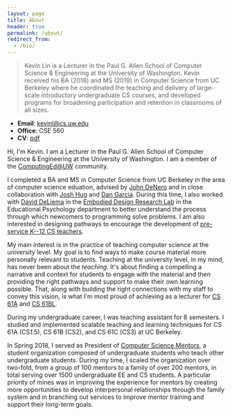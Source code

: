 ```yaml
---
layout: page
title: About
header: true
permalink: /about/
redirect_from:
  - /bio/
---
```


> Kevin Lin is a Lecturer in the Paul G. Allen School of Computer Science &
> Engineering at the University of Washington. Kevin received his BA (2018) and
> MS (2019) in Computer Science from UC Berkeley where he coordinated the
> teaching and delivery of large-scale introductory undergraduate CS courses,
> and developed programs for broadening participation and retention in
> classrooms of all sizes.

- **Email**: <kevinl@cs.uw.edu>
- **Office**: CSE 560
- **CV**: [pdf](/cv)

Hi, I'm Kevin. I am a Lecturer in the Paul G. Allen School of Computer Science
& Engineering at the University of Washington. I am a member of the
[ComputingEd@UW][] community.

[ComputingEd@UW]: http://computinged.uw.edu/

I completed a BA and MS in Computer Science from UC Berkeley in the area of
computer science eduation, advised by [John DeNero][] and in close
collaboration with [Josh Hug][] and [Dan Garcia][]. During this time, I also
worked with [David DeLiema][] in the [Embodied Design Research Lab][EDRL] in
the Educational Psychology department to better understand the process through
which newcomers to programming solve problems. I am also interested in
designing pathways to encourage the development of [pre-service K--12 CS
teachers](/csp).

[John DeNero]: http://denero.org/
[Josh Hug]: http://www.dailycal.org/2017/06/19/thank-josh-hug/
[Dan Garcia]: https://people.eecs.berkeley.edu/~ddgarcia/
[David DeLiema]: http://www.david-deliema.com
[EDRL]: https://edrl.berkeley.edu/

My main interest is in the practice of teaching computer science at the
university level. My goal is to find ways to make course material more
personally relevant to students. Teaching at the university level, in my mind,
has never been about the *teaching*. It's about finding a compelling a
narrative and context for students to engage with the material and then
providing the right pathways and support to make their own learning possible.
That, along with building the right connections with my staff to convey this
vision, is what I'm most proud of achieving as a lecturer for [CS 61A][] and
[CS 61BL][].

[CS 61A]: http://inst.eecs.berkeley.edu/~cs61a/su17/
[CS 61BL]: https://cs61bl.org/su18

During my undergraduate career, I was teaching assistant for 8 semesters. I
studied and implemented scalable teaching and learning techniques for CS 61A
(CS1.5), CS 61B (CS2), and CS 61C (CS3) at UC Berkeley.

In Spring 2018, I served as President of [Computer Science Mentors][], a
student organization composed of undergraduate students who teach other
undergraduate students. During my time, I scaled the organization over
two-fold, from a group of 100 mentors to a family of over 200 mentors, in total
serving over 1500 undergraduate EE and CS students. A particular priority of
mines was in improving the experience for mentors by creating more
opportunities to develop interpersonal relationships through the family system
and in branching out services to improve mentor training and support their
long-term goals.

[Computer Science Mentors]: https://csmentors.berkeley.edu/
